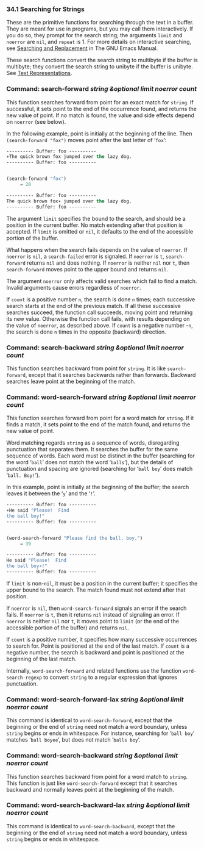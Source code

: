 

### 34.1 Searching for Strings

These are the primitive functions for searching through the text in a buffer. They are meant for use in programs, but you may call them interactively. If you do so, they prompt for the search string; the arguments `limit` and `noerror` are `nil`, and `repeat` is 1. For more details on interactive searching, see [Searching and Replacement](https://www.gnu.org/software/emacs/manual/html_node/emacs/Search.html#Search) in The GNU Emacs Manual.

These search functions convert the search string to multibyte if the buffer is multibyte; they convert the search string to unibyte if the buffer is unibyte. See [Text Representations](Text-Representations.html).

### Command: **search-forward** *string \&optional limit noerror count*

This function searches forward from point for an exact match for `string`. If successful, it sets point to the end of the occurrence found, and returns the new value of point. If no match is found, the value and side effects depend on `noerror` (see below).

In the following example, point is initially at the beginning of the line. Then `(search-forward "fox")` moves point after the last letter of ‘`fox`’:

```lisp
---------- Buffer: foo ----------
∗The quick brown fox jumped over the lazy dog.
---------- Buffer: foo ----------
```

```lisp
```

```lisp
(search-forward "fox")
     ⇒ 20

---------- Buffer: foo ----------
The quick brown fox∗ jumped over the lazy dog.
---------- Buffer: foo ----------
```

The argument `limit` specifies the bound to the search, and should be a position in the current buffer. No match extending after that position is accepted. If `limit` is omitted or `nil`, it defaults to the end of the accessible portion of the buffer.

What happens when the search fails depends on the value of `noerror`. If `noerror` is `nil`, a `search-failed` error is signaled. If `noerror` is `t`, `search-forward` returns `nil` and does nothing. If `noerror` is neither `nil` nor `t`, then `search-forward` moves point to the upper bound and returns `nil`.

The argument `noerror` only affects valid searches which fail to find a match. Invalid arguments cause errors regardless of `noerror`.

If `count` is a positive number `n`, the search is done `n` times; each successive search starts at the end of the previous match. If all these successive searches succeed, the function call succeeds, moving point and returning its new value. Otherwise the function call fails, with results depending on the value of `noerror`, as described above. If `count` is a negative number -`n`, the search is done `n` times in the opposite (backward) direction.

### Command: **search-backward** *string \&optional limit noerror count*

This function searches backward from point for `string`. It is like `search-forward`, except that it searches backwards rather than forwards. Backward searches leave point at the beginning of the match.

### Command: **word-search-forward** *string \&optional limit noerror count*

This function searches forward from point for a word match for `string`. If it finds a match, it sets point to the end of the match found, and returns the new value of point.

Word matching regards `string` as a sequence of words, disregarding punctuation that separates them. It searches the buffer for the same sequence of words. Each word must be distinct in the buffer (searching for the word ‘`ball`’ does not match the word ‘`balls`’), but the details of punctuation and spacing are ignored (searching for ‘`ball boy`’ does match ‘`ball. Boy!`’).

In this example, point is initially at the beginning of the buffer; the search leaves it between the ‘`y`’ and the ‘`!`’.

```lisp
---------- Buffer: foo ----------
∗He said "Please!  Find
the ball boy!"
---------- Buffer: foo ----------
```

```lisp
```

```lisp
(word-search-forward "Please find the ball, boy.")
     ⇒ 39

---------- Buffer: foo ----------
He said "Please!  Find
the ball boy∗!"
---------- Buffer: foo ----------
```

If `limit` is non-`nil`, it must be a position in the current buffer; it specifies the upper bound to the search. The match found must not extend after that position.

If `noerror` is `nil`, then `word-search-forward` signals an error if the search fails. If `noerror` is `t`, then it returns `nil` instead of signaling an error. If `noerror` is neither `nil` nor `t`, it moves point to `limit` (or the end of the accessible portion of the buffer) and returns `nil`.

If `count` is a positive number, it specifies how many successive occurrences to search for. Point is positioned at the end of the last match. If `count` is a negative number, the search is backward and point is positioned at the beginning of the last match.

Internally, `word-search-forward` and related functions use the function `word-search-regexp` to convert `string` to a regular expression that ignores punctuation.

### Command: **word-search-forward-lax** *string \&optional limit noerror count*

This command is identical to `word-search-forward`, except that the beginning or the end of `string` need not match a word boundary, unless `string` begins or ends in whitespace. For instance, searching for ‘`ball boy`’ matches ‘`ball boyee`’, but does not match ‘`balls boy`’.

### Command: **word-search-backward** *string \&optional limit noerror count*

This function searches backward from point for a word match to `string`. This function is just like `word-search-forward` except that it searches backward and normally leaves point at the beginning of the match.

### Command: **word-search-backward-lax** *string \&optional limit noerror count*

This command is identical to `word-search-backward`, except that the beginning or the end of `string` need not match a word boundary, unless `string` begins or ends in whitespace.
